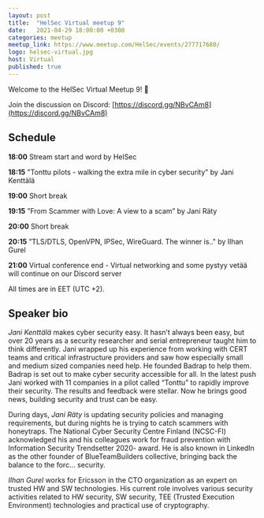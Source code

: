 ```yaml
---
layout: post
title:  "HelSec Virtual meetup 9"
date:   2021-04-29 18:00:00 +0300
categories: meetup
meetup_link: https://www.meetup.com/HelSec/events/277717680/
logo: helsec-virtual.jpg
host: Virtual
published: true
---
```


Welcome to the HelSec Virtual Meetup 9! 🤗

Join the discussion on Discord: [https://discord.gg/NBvCAm8](https://discord.gg/NBvCAm8)

## Schedule

**18:00** Stream start and word by HelSec  

**18:15** "Tonttu pilots - walking the extra mile in cyber security" by Jani Kenttälä

**19:00** Short break  

**19:15** ”From Scammer with Love: A view to a scam” by Jani Räty

**20:00** Short break  

**20:15** ”TLS/DTLS, OpenVPN, IPSec, WireGuard. The winner is.." by Ilhan Gurel

**21:00** Virtual conference end - Virtual networking and some pystyy vetää will continue on our Discord server  

All times are in EET (UTC +2).

## Speaker bio

_Jani Kenttälä_ makes cyber security easy. It hasn’t always been easy, but over 20 years as a security researcher and serial entrepreneur taught him to think differently. Jani wrapped up his experience from working with CERT teams and critical infrastructure providers and saw how especially small and medium sized companies need help. He founded Badrap to help them. Badrap is set out to make cyber security accessible for all. In the latest push Jani worked with 11 companies in a pilot called “Tonttu” to rapidly improve their security. The results and feedback were stellar. Now he brings good news, building security and trust can be easy.

During days, _Jani Räty_ is updating security policies and managing requirements, but during nights he is trying to catch scammers with honeytraps. The National Cyber Security Centre Finland (NCSC-FI) acknowledged his and his colleagues work for fraud prevention with Information Security Trendsetter 2020- award. He is also known in LinkedIn as the other founder of BlueTeamBuilders collective, bringing back the balance to the forc... security.

_Ilhan Gurel_ works for Ericsson in the CTO organization as an expert on trusted HW and SW technologies. His current role involves various security activities related to HW security, SW security, TEE (Trusted Execution Environment) technologies and practical use of cryptography.
